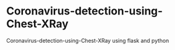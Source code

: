 # Coronavirus-detection-using-Chest-XRay
Coronavirus-detection-using-Chest-XRay using flask and python
